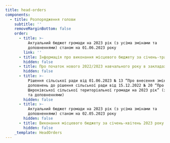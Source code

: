 ```yaml
---
title: head-orders
components:
  - title: Розпорядження голови
    subtitle: ''
    removeMarginBottom: false
    order:
      - title: >-
          Актуальний бюджет громади на 2023 рік (з усіма змінами та
          доповненнями) станом на 01.06.2023 року
        link: ''
      - title: Інформація про виконання місцевого бюджету за січень-травень 2023 року
        hidden: false
      - title: Про початок нового 2022/2023 навчального року в закладах освіти
        hidden: false
      - title: >-
          Рішення сільської ради від 01.06.2023 № 13 “Про внесення змін та
          доповнень до рішення сільської ради від 15.12.2022 № 20 “Про бюджет
          Широківської сільської територіальної громади на 2023 рік” (зі змінами
          та доповненнями)
        hidden: false
      - title: >-
          Актуальний бюджет громади на 2023 рік (з усіма змінами та
          доповненнями) станом на 02.05.2023 року
        hidden: false
      - title: Виконання місцевого бюджету за січень-квітень 2023 року
        hidden: false
    _template: HeadOrders
---
```











